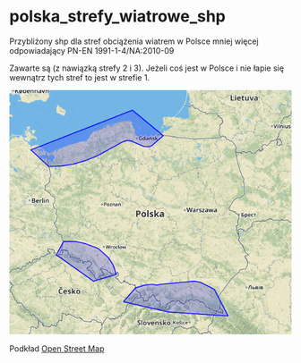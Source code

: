 # polska_strefy_wiatrowe_shp
Przybliżony shp dla stref obciążenia wiatrem w Polsce mniej więcej odpowiadający PN-EN 1991-1-4/NA:2010-09

Zawarte są (z nawiązką strefy 2 i 3). Jeżeli coś jest w Polsce i nie łapie się wewnątrz tych stref to jest w strefie 1.

![podglad wyniku shp](polska_strefy_wiatrowe_shp.PNG)

Podkład  [Open Street Map](https://www.openstreetmap.org/)
